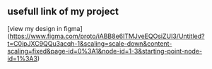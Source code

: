 ## usefull link of my project 
[view  my design in figma]
(https://www.figma.com/proto/iABB8e6lTMJveEQOsiZUI3/Untitled?t=C0ipJXC9QQu3acqh-1&scaling=scale-down&content-scaling=fixed&page-id=0%3A1&node-id=1-3&starting-point-node-id=1%3A3)
